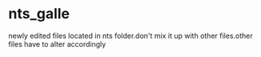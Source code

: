 # nts_galle
newly edited files located in nts folder.don't mix it up with other files.other files have to alter accordingly
